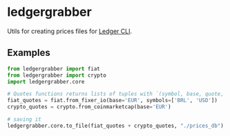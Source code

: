 # ledgergrabber

Utils for creating prices files for [Ledger CLI](http://ledger-cli.org/).

## Examples

```python
from ledgergrabber import fiat
from ledgergrabber import crypto
import ledgergrabber.core

# Quotes functions returns lists of tuples with `(symbol, base, quote, as_of)`
fiat_quotes = fiat.from_fixer_io(base='EUR', symbols=['BRL', 'USD'])
crypto_quotes = crypto.from_coinmarketcap(base='EUR')

# saving it
ledgergrabber.core.to_file(fiat_quotes + crypto_quotes, "./prices_db")
```
